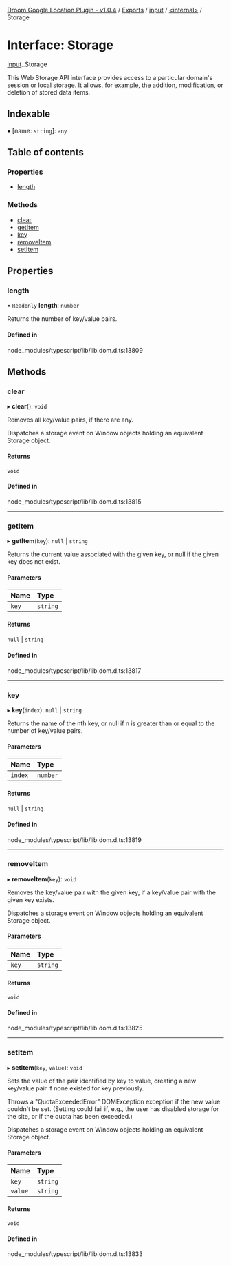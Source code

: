 [Droom Google Location Plugin - v1.0.4](../README.md) / [Exports](../modules.md) / [input](../modules/input.md) / [<internal\>](../modules/input._internal_.md) / Storage

# Interface: Storage

[input](../modules/input.md).[<internal>](../modules/input._internal_.md).Storage

This Web Storage API interface provides access to a particular domain's session or local storage. It allows, for example, the addition, modification, or deletion of stored data items.

## Indexable

▪ [name: `string`]: `any`

## Table of contents

### Properties

- [length](input._internal_.Storage.md#length)

### Methods

- [clear](input._internal_.Storage.md#clear)
- [getItem](input._internal_.Storage.md#getitem)
- [key](input._internal_.Storage.md#key)
- [removeItem](input._internal_.Storage.md#removeitem)
- [setItem](input._internal_.Storage.md#setitem)

## Properties

### length

• `Readonly` **length**: `number`

Returns the number of key/value pairs.

#### Defined in

node_modules/typescript/lib/lib.dom.d.ts:13809

## Methods

### clear

▸ **clear**(): `void`

Removes all key/value pairs, if there are any.

Dispatches a storage event on Window objects holding an equivalent Storage object.

#### Returns

`void`

#### Defined in

node_modules/typescript/lib/lib.dom.d.ts:13815

___

### getItem

▸ **getItem**(`key`): ``null`` \| `string`

Returns the current value associated with the given key, or null if the given key does not exist.

#### Parameters

| Name | Type |
| :------ | :------ |
| `key` | `string` |

#### Returns

``null`` \| `string`

#### Defined in

node_modules/typescript/lib/lib.dom.d.ts:13817

___

### key

▸ **key**(`index`): ``null`` \| `string`

Returns the name of the nth key, or null if n is greater than or equal to the number of key/value pairs.

#### Parameters

| Name | Type |
| :------ | :------ |
| `index` | `number` |

#### Returns

``null`` \| `string`

#### Defined in

node_modules/typescript/lib/lib.dom.d.ts:13819

___

### removeItem

▸ **removeItem**(`key`): `void`

Removes the key/value pair with the given key, if a key/value pair with the given key exists.

Dispatches a storage event on Window objects holding an equivalent Storage object.

#### Parameters

| Name | Type |
| :------ | :------ |
| `key` | `string` |

#### Returns

`void`

#### Defined in

node_modules/typescript/lib/lib.dom.d.ts:13825

___

### setItem

▸ **setItem**(`key`, `value`): `void`

Sets the value of the pair identified by key to value, creating a new key/value pair if none existed for key previously.

Throws a "QuotaExceededError" DOMException exception if the new value couldn't be set. (Setting could fail if, e.g., the user has disabled storage for the site, or if the quota has been exceeded.)

Dispatches a storage event on Window objects holding an equivalent Storage object.

#### Parameters

| Name | Type |
| :------ | :------ |
| `key` | `string` |
| `value` | `string` |

#### Returns

`void`

#### Defined in

node_modules/typescript/lib/lib.dom.d.ts:13833
